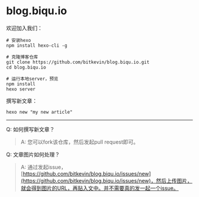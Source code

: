 blog.biqu.io
======

欢迎加入我们：

```
# 安装hexo
npm install hexo-cli -g

# 克隆博客仓库
git clone https://github.com/bitkevin/blog.biqu.io.git
cd blog.biqu.io

# 运行本地server，预览
npm install
hexo server
```

撰写新文章：

```
hexo new "my new article"
```

----

Q: 如何撰写新文章？
> A: 您可以fork该仓库，然后发起pull request即可。

Q: 文章图片如何处理？
> A: 通过发起issue，[https://github.com/bitkevin/blog.biqu.io/issues/new](https://github.com/bitkevin/blog.biqu.io/issues/new)，然后上传图片，就会得到图片的URL，再贴入文中。并不需要真的发一起一个issue。
